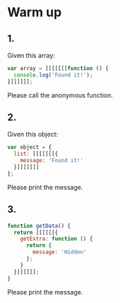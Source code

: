 # Warm up

## 1.

Given this array:

```js
var array = [[[[[[[function () {
  console.log('Found it!');
}]]]]]];
```

Please call the anonymous function.

## 2.

Given this object:

```js
var object = {
  list: [[[[[[[{
    message: 'Found it!'
  }]]]]]]]
};
```

Please print the message.

## 3.

```js
function getData() {
  return [[[[[[{
    getExtra: function () {
      return {
        message: 'Hidden'
      };
    }
  }]]]]]];
}
```

Please print the message.